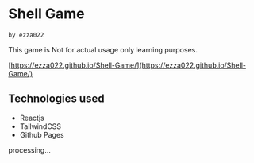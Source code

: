 # Shell Game

`by ezza022`

This game is Not for actual usage only learning purposes.

[https://ezza022.github.io/Shell-Game/](https://ezza022.github.io/Shell-Game/)

## Technologies used
- Reactjs
- TailwindCSS
- Github Pages

processing...
